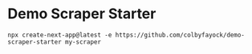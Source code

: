 # Demo Scraper Starter

```
npx create-next-app@latest -e https://github.com/colbyfayock/demo-scraper-starter my-scraper
```